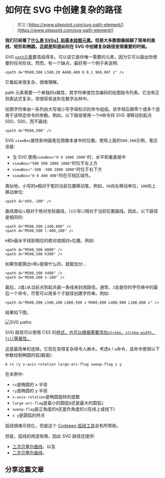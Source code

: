 # 如何在 SVG 中创建复杂的路径

> 原文:[https://www.sitepoint.com/svg-path-element/](https://www.sitepoint.com/svg-path-element/)

**我们已经看了[什么是 SVGs】和](https://www.sitepoint.com/svg-101-what-is-svg/)[基本绘图元素](https://www.sitepoint.com/svg-drawing-basics/)。但是大多数图像超越了简单的直线、矩形和椭圆，这就是知道如何在 SVG 中创建复杂路径变得重要的时候。**

SVG [`path`元素](https://developer.mozilla.org/Web/SVG/Element/path)要高级得多。可以说它是你唯一需要的元素，因为它可以画出你想要的任何形状。然而，有一个缺点，最好用一个例子来说明:

```
<path d="M500,500 L500,20 A480,480 0 0,1 968,607 z" /> 
```

它看起来很复杂，很难理解。

path 元素需要一个单独的`d`属性，其字符串值包含编码的绘图指令列表。它没有正则表达式复杂，但很容易迷失在数字丛林中。

绘图字符串由一系列由大写或小写字母标识的命令组成。该字母后跟零个或多个适用于该特定命令的参数。例如，以下路径使用一个`M`命令将 *SVG 笔*移动到起点 500，500，而不画线:

```
<path d="M500,500" /> 
```

SVG `viewBox`属性影响画笔在图像本身中的位置。使用上面的`500,500`示例，笔应该是:

*   当 SVG 使用`viewBox="0 0 1000 1000"`时，水平和垂直居中
*   `viewBox="500 500 1000 1000"`时位于左上方
*   `viewBox="-500 -500 1000 1000"`时位于右下方
*   `viewBox="0 0 400 400"`时在可视区域外。

类似地，小写的`m`相对于笔的当前位置移动笔，例如，`50`向左移动单位，`100`向上移动单位:

```
<path d="m50,-100" /> 
```

画线类似:`L`相对于绝对坐标画线，`l`(小写`L`)相对于当前位置画线。因此，以下路径是相同的:

```
<path d="M500,500 L100,600" />
<path d="M500,500 l-400,100" /> 
```

`H`和`h`画水平线到相应的绝对或相对`x`位置。例如:

```
<path d="M500,500 H800" />
<path d="M500,500 h300" /> 
```

如果你能猜出`V`和`v`是做什么的，就能加分…

```
<path d="M500,500 V400" />
<path d="M500,500 v-100" /> 
```

最后，`Z`或`z`从当前点到起点画一条线来封闭路径。通常，`Z`会是你的字符串中的最后一个命令，尽管可以用多个子路径创建字符串。例如:

```
<path d="M500,500 L500,200 L800,500 z M400,600 L400,900 L100,600 z" /> 
```

结果如下图。

![SVG paths](../Images/17664ba38dcb28d62f02df6819d710f2.png)

SVG 路径可以使用 CSS 的[样式，也可以根据需要添加`stroke`、`stroke-width`、`fill`等属性。](https://www.sitepoint.com/svg-styling-with-css/)

这是最简单的选择。它现在变得复杂得令人麻木。考虑`A` / `a`命令，该命令使用以下参数绘制椭圆的弧(截面):

```
A rx ry x-axis-rotation large-arc-flag sweep-flag x y 
```

在本例中:

*   `rx`是椭圆的 x 半径
*   `ry`是椭圆的 y 半径
*   `x-axis-rotation`是椭圆旋转的度数
*   `large-arc-flag`是最小的圆弧`0`还是最大的圆弧`1`
*   `sweep-flag`是正角度的`0`还是负角度的`1`(在线上或线下)
*   `x y`是圆弧的终点

弧线很难可视化，但是这个 [Codepen 弧线工具](https://codepen.io/lingtalfi/pen/yaLWJG)会有所帮助。

但是，弧线的用途有限，因此 SVG 路径还提供:

*   [三次贝塞尔曲线](https://www.sitepoint.com/html5-svg-cubic-curves/)，以及
*   [二次贝塞尔曲线](https://www.sitepoint.com/html5-svg-quadratic-curves/)。

## 分享这篇文章